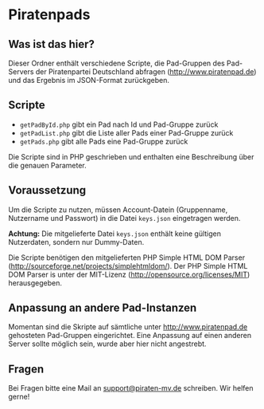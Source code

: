 Piratenpads
===========

Was ist das hier?
-----------------

Dieser Ordner enthält verschiedene Scripte, die Pad-Gruppen des Pad-Servers der Piratenpartei Deutschland abfragen (http://www.piratenpad.de) und das Ergebnis im JSON-Format zurückgeben.

Scripte
-------

- `getPadById.php` gibt ein Pad nach Id und Pad-Gruppe zurück
- `getPadList.php` gibt die Liste aller Pads einer Pad-Gruppe zurück
- `getPads.php` gibt alle Pads eine Pad-Gruppe zurück

Die Scripte sind in PHP geschrieben und enthalten eine Beschreibung über die genauen Parameter.

Voraussetzung
-------------

Um die Scripte zu nutzen, müssen Account-Datein (Gruppenname, Nutzername und Passwort) in die Datei `keys.json` eingetragen werden.

**Achtung:** Die mitgelieferte Datei `keys.json` enthält keine gültigen Nutzerdaten, sondern nur Dummy-Daten.

Die Scripte benötigen den mitgelieferten PHP Simple HTML
DOM Parser (http://sourceforge.net/projects/simplehtmldom/). Der PHP Simple HTML DOM Parser is unter der MIT-Lizenz (http://opensource.org/licenses/MIT) herausgegeben.

Anpassung an andere Pad-Instanzen
---------------------------------

Momentan sind die Skripte auf sämtliche unter http://www.piratenpad.de gehosteten Pad-Gruppen eingerichtet. Eine Anpassung auf einen anderen Server sollte möglich sein, wurde aber hier nicht angestrebt.

Fragen
------

Bei Fragen bitte eine Mail an support@piraten-mv.de schreiben. Wir helfen gerne!
